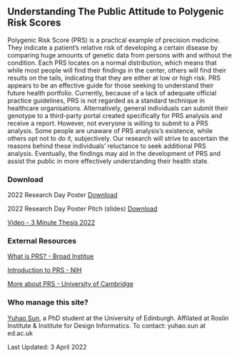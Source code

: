 ## Understanding The Public Attitude to Polygenic Risk Scores

Polygenic Risk Score (PRS) is a practical example of precision medicine. They indicate a patient’s relative risk of developing a certain disease by comparing huge amounts of genetic data from persons with and without the condition. Each PRS locates on a normal distribution, which means that while most people will find their findings in the center, others will find their results on the tails, indicating that they are either at low or high risk. PRS appears to be an effective guide for those seeking to understand their future health portfolio. Currently, because of a lack of adequate official practice guidelines, PRS is not regarded as a standard technique in healthcare organisations. Alternatively, general individuals can submit their genotype to a third-party portal created specifically for PRS analysis and receive a report. However, not everyone is willing to submit to a PRS analysis. Some people are unaware of PRS analysis’s existence, while others opt not to do it, subjectively. Our research will strive to ascertain the reasons behind these individuals’ reluctance to seek additional PRS analysis. Eventually, the findings may aid in the development of PRS and assist the public in more effectively understanding their health state.

### Download


2022 Research Day Poster [Download](https://github.com/riskscore/riskscore.github.io/blob/main/Yuhao_Sun_Poster.pdf)

2022 Research Day Poster Pitch (slides) [Download](https://yuhaosun.com/wp-content/uploads/2022/04/Yuhao_Sun_Slides-pdf.pdf)

[Video - 3 Minute Thesis 2022](https://media.ed.ac.uk/media/Yuhao+Sun+%28College+of+Medicine+%26+Veterinary+Medicine%29+-+3+Minute+Thesis+2022/1_zaoye85a?st=0)

### External Resources

[What is PRS? - Broad Institue](http://polygenicscores.org/explained/)

[Introduction to PRS - NIH](https://www.genome.gov/Health/Genomics-and-Medicine/Polygenic-risk-scores)

[More about PRS - University of Cambridge](https://www.phgfoundation.org/report/polygenic-scores-cardiovascular)

### Who manage this site?

[Yuhao Sun](https://yuhaosun.com/), a PhD student at the University of Edinburgh. Affilated at Roslin Institute & Institute for Design Informatics. To contact: yuhao.sun at ed.ac.uk

Last Updated: 3 April 2022
